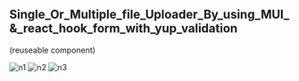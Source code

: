 ## Single_Or_Multiple_file_Uploader_By_using_MUI_&_react_hook_form_with_yup_validation 
(reuseable component)

![n1](https://github.com/user-attachments/assets/267df364-8b29-4d04-bd39-07f8b4e73fe8)
![n2](https://github.com/user-attachments/assets/47b63a6f-bdfd-45c1-bf70-1515a887994a)
![n3](https://github.com/user-attachments/assets/004d8b5a-336e-472c-b554-83ac69ccbdd8)
